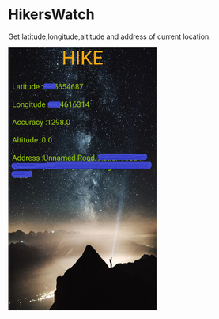 # HikersWatch
Get latitude,longitude,altitude and address of current location.

<img src="app/src/main/res/drawable/hiker.jpg" width="300">  
